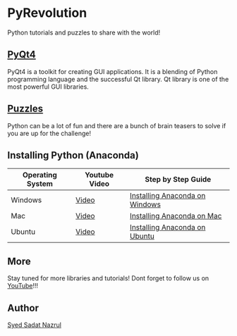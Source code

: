 # PyRevolution

Python tutorials and puzzles to share with the world!

## [PyQt4](https://github.com/snazrul1/PyRevolution/tree/master/PyQt4)
PyQt4 is a toolkit for creating GUI applications. It is a blending of Python programming language and the successful Qt library. Qt library is one of the most powerful GUI libraries. 

## [Puzzles](https://github.com/snazrul1/PyRevolution/tree/master/Puzzles)
Python can be a lot of fun and there are a bunch of brain teasers to solve if you are up for the challenge! 

## Installing Python (Anaconda)

Operating System | Youtube Video | Step by Step Guide
--- | --- | ---
Windows |  [Video](https://www.youtube.com/watch?v=KH2yIk03jFc&t=1s) |  [Installing Anaconda on Windows](https://medium.com/@GalarnykMichael/install-python-on-windows-anaconda-c63c7c3d1444#.rgmfqcg6a)
Mac |  [Video](https://www.youtube.com/watch?v=B6d5LrA8bNE&t=9s) |  [Installing Anaconda on Mac](https://medium.com/@GalarnykMichael/install-python-on-mac-anaconda-ccd9f2014072#.73thair42)
Ubuntu |  [Video](https://www.youtube.com/watch?v=jo4RMiM-ihs) |  [Installing Anaconda on Ubuntu](https://medium.com/@GalarnykMichael/install-python-on-ubuntu-anaconda-65623042cb5a#.yg6bg11gj)

## More
Stay tuned for more libraries and tutorials! Dont forget to follow us on [YouTube](https://www.youtube.com/c/Pyrevolution?sub_confirmation=1)!!!

## Author 
[Syed Sadat Nazrul](https://www.linkedin.com/in/syednazrul)
